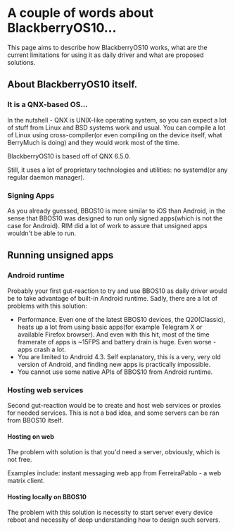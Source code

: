 # A couple of words about BlackberryOS10...

This page aims to describe how BlackberryOS10 works, what are the current limitations for using it as daily driver and what are proposed solutions.

## About BlackberryOS10 itself.

### It is a QNX-based OS...
In the nutshell - QNX is UNIX-like operating system, so you can expect a lot of stuff from Linux and BSD systems work and usual. You can compile a lot of Linux using cross-compiler(or even compiling on the device itself, what BerryMuch is doing) and they would work most of the time.

BlackberryOS10 is based off of QNX 6.5.0.

Still, it uses a lot of proprietary technologies and utilities: no systemd(or any regular daemon manager).

### Signing Apps
As you already guessed, BBOS10 is more similar to iOS than Android, in the sense that BBOS10 was designed to run only signed apps(which is not the case for Android). RIM did a lot of work to assure that unsigned apps wouldn't be able to run.

## Running unsigned apps

### Android runtime
Probably your first gut-reaction to try and use BBOS10 as daily driver would be to take advantage of built-in Android runtime. Sadly, there are a lot of problems with this solution:
- Performance. Even one of the latest BBOS10 devices, the Q20(Classic), heats up a lot from using basic apps(for example Telegram X or available Firefox browser). And even with this hit, most of the time framerate of apps is ~15FPS and battery drain is huge. Even worse - apps crash a lot.
- You are limited to Android 4.3. Self explanatory, this is a very, very old version of Android, and finding new apps is practically impossible.
- You cannot use some native APIs of BBOS10 from Android runtime.

### Hosting web services
Second gut-reaction would be to create and host web services or proxies for needed services. This is not a bad idea, and some servers can be ran from BBOS10 itself.

#### Hosting on web
The problem with solution is that you'd need a server, obviously, which is not free.

Examples include: instant messaging web app from FerreiraPablo - a web matrix client.

#### Hosting locally on BBOS10
The problem with this solution is necessity to start server every device reboot and necessity of deep understanding how to design such servers.
